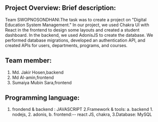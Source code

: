  ## Project Overview: Brief description:
Team SWOPNOSONDHANI.The task was to create a project on "Digital Education System Management." In our project, we used Chakra UI with React in the frontend to design some layouts and created a student dashboard.
In the backend, we used AdonisJS to create the database. We performed database migrations, developed an authentication API, and created APIs for users, departments, programs, and courses.


## Team member:
1. Md. Jakir Hosen,backend
2. Md Al-amin,frontend
3. Sumaiya Mubin Sara,frontend 


## Programming language:
1. frondend  & backend : JAVASCRIPT
2.Framework & tools:
    a. backend
       1. nodejs, 
       2. adonis,
    b. frontend:-- react JS, chakra,
 3.Database: MySQL

  
